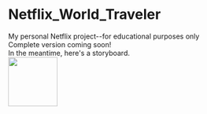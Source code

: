# Netflix_World_Traveler
My personal Netflix project--for educational purposes only<br>
Complete version coming soon!<br>
In the meantime, here's a storyboard.<br>
<img src="photo_april2023.png" width='100'/>
